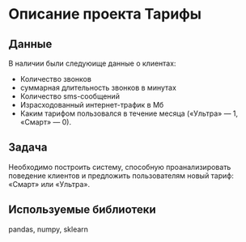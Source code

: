 # Описание проекта Тарифы

## Данные  
В наличии были следуюище данные о клиентах:
- Количество звонков
- суммарная длительность звонков в минутах
- Количество sms-сообщений
- Израсходованный интернет-трафик в Мб
- Каким тарифом пользовался в течение месяца («Ультра» — 1, «Смарт» — 0).
## Задача
Необходимо построить систему, способную проанализировать поведение клиентов и предложить пользователям новый тариф: «Смарт» или «Ультра».
## Используемые библиотеки
pandas, numpy, sklearn
